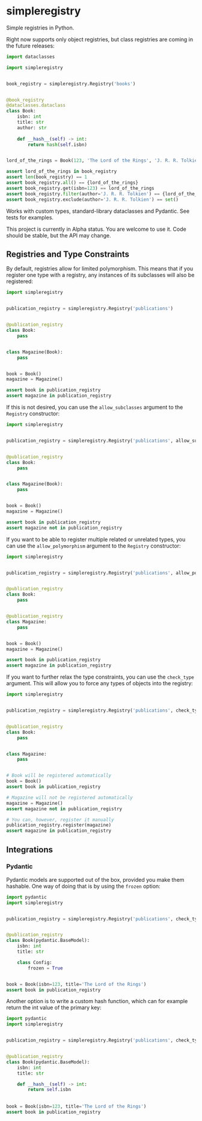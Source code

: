 simpleregistry
==============

Simple registries in Python.

Right now supports only object registries, but class registries are coming in the future releases:

```python
import dataclasses

import simpleregistry


book_registry = simpleregistry.Registry('books')


@book_registry
@dataclasses.dataclass
class Book:
    isbn: int
    title: str
    author: str
    
    def __hash__(self) -> int:
        return hash(self.isbn)


lord_of_the_rings = Book(123, 'The Lord of the Rings', 'J. R. R. Tolkien')

assert lord_of_the_rings in book_registry
assert len(book_registry) == 1
assert book_registry.all() == {lord_of_the_rings}
assert book_registry.get(isbn=123) == lord_of_the_rings
assert book_registry.filter(author='J. R. R. Tolkien') == {lord_of_the_rings}
assert book_registry.exclude(author='J. R. R. Tolkien') == set()
```

Works with custom types, standard-library dataclasses and Pydantic. See tests for examples.

This project is currently in Alpha status. You are welcome to use it. Code should be stable, but the API may change.


Registries and Type Constraints
-------------------------------

By default, registries allow for limited polymorphism. This means that if you register one type with a registry, 
any instances of its subclasses will also be registered:

```python
import simpleregistry


publication_registry = simpleregistry.Registry('publications')


@publication_registry
class Book:
    pass


class Magazine(Book):
    pass


book = Book()
magazine = Magazine()

assert book in publication_registry
assert magazine in publication_registry
```

If this is not desired, you can use the `allow_subclasses` argument to the `Registry` constructor:

```python
import simpleregistry


publication_registry = simpleregistry.Registry('publications', allow_subclasses=False)


@publication_registry
class Book:
    pass


class Magazine(Book):
    pass


book = Book()
magazine = Magazine()

assert book in publication_registry
assert magazine not in publication_registry
```

If you want to be able to register multiple related or unrelated types, 
you can use the `allow_polymorphism` argument to the `Registry` constructor:

```python
import simpleregistry


publication_registry = simpleregistry.Registry('publications', allow_polymorphism=True)


@publication_registry
class Book:
    pass


@publication_registry
class Magazine:
    pass


book = Book()
magazine = Magazine()

assert book in publication_registry
assert magazine in publication_registry
```

If you want to further relax the type constraints, you can use the `check_type` argument. This will allow you to force
any types of objects into the registry:

```python
import simpleregistry


publication_registry = simpleregistry.Registry('publications', check_type=False)


@publication_registry
class Book:
    pass


class Magazine:
    pass


# Book will be registered automatically
book = Book()
assert book in publication_registry

# Magazine will not be registered automatically
magazine = Magazine()
assert magazine not in publication_registry

# You can, however, register it manually
publication_registry.register(magazine)
assert magazine in publication_registry
```


Integrations
------------

### Pydantic

Pydantic models are supported out of the box, provided you make them hashable.
One way of doing that is by using the `frozen` option:

```python
import pydantic
import simpleregistry


publication_registry = simpleregistry.Registry('publications', check_type=False)


@publication_registry
class Book(pydantic.BaseModel):
    isbn: int
    title: str

    class Config:
        frozen = True


book = Book(isbn=123, title='The Lord of the Rings')
assert book in publication_registry
```

Another option is to write a custom hash function, which can for example return the int value of the primary key:

```python
import pydantic
import simpleregistry


publication_registry = simpleregistry.Registry('publications', check_type=False)


@publication_registry
class Book(pydantic.BaseModel):
    isbn: int
    title: str

    def __hash__(self) -> int:
        return self.isbn
        
        
book = Book(isbn=123, title='The Lord of the Rings')
assert book in publication_registry
``` 
